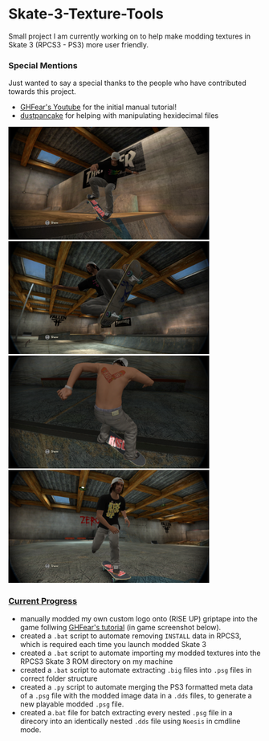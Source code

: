# Skate-3-Texture-Tools

Small project I am currently working on to help make modding textures in Skate 3 (RPCS3 - PS3) more user friendly.

### Special Mentions
Just wanted to say a special thanks to the people who have contributed towards this project.
  - [GHFear's Youtube](https://www.youtube.com/watch?v=JG-TRIlTzpQ&ab_channel=GHFear) for the initial manual tutorial!
  - [dustpancake](https://github.com/dustpancake) for helping with manipulating hexidecimal files

<p float="left">
  <img src="Images/Custom_Grip_RiseUp.png" width="400" />
  <img src="Images/Custom_Deck_RiseUp.png" width="400" />
  <img src="Images/Custom_Tattoo_RiseUp.png" width="400" />
  <img src="Images/Custom_TShirt_RiseUp.png" width="400" />
</p>

### [Current Progress](https://github.com/Shellywell123/Skate-3-Texture-Tools/blob/main/docs/current-progress.md)
 - manually modded my own custom logo onto (RISE UP) griptape into the game follwing [GHFear's tutorial](https://www.youtube.com/watch?v=JG-TRIlTzpQ&ab_channel=GHFear) (in game screenshot below).
 - created a `.bat` script to automate removing `INSTALL` data in RPCS3, which is required each time you launch modded Skate 3
 - created a `.bat` script to automate importing my modded textures into the RPCS3 Skate 3 ROM directory on my machine
 - created a `.bat` script to automate extracting `.big` files into `.psg` files in correct folder structure
 - created a `.py` script to automate merging the PS3 formatted meta data of a `.psg` file with the modded image data in a `.dds` files, to generate a new playable modded `.psg` file.
 - created a`.bat` file for batch extracting every nested `.psg` file in a direcory into an identically nested `.dds` file using `Noesis` in cmdline mode.

